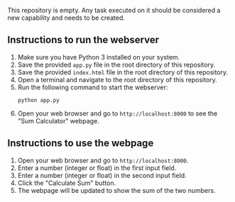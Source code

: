 This repository is empty. Any task executed on it should be considered a new capability and needs to be created.

## Instructions to run the webserver

1. Make sure you have Python 3 installed on your system.
2. Save the provided `app.py` file in the root directory of this repository.
3. Save the provided `index.html` file in the root directory of this repository.
4. Open a terminal and navigate to the root directory of this repository.
5. Run the following command to start the webserver:
   ```
   python app.py
   ```
6. Open your web browser and go to `http://localhost:8000` to see the "Sum Calculator" webpage.

## Instructions to use the webpage

1. Open your web browser and go to `http://localhost:8000`.
2. Enter a number (integer or float) in the first input field.
3. Enter a number (integer or float) in the second input field.
4. Click the "Calculate Sum" button.
5. The webpage will be updated to show the sum of the two numbers.
